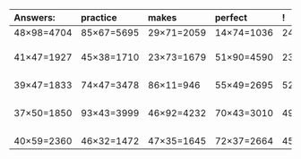 | Answers: | practice | makes | perfect | ! |
| :--- | :--- | :--- | :--- | :--- |
| 48×98=4704 | 85×67=5695 | 29×71=2059 | 14×74=1036 | 24×88=2112 | 
|   |   |   |   |   | 
|   |   |   |   |   | 
|   |   |   |   |   | 
| 41×47=1927 | 45×38=1710 | 23×73=1679 | 51×90=4590 | 23×35=805 | 
|   |   |   |   |   | 
|   |   |   |   |   | 
|   |   |   |   |   | 
|   |   |   |   |   | 
| 39×47=1833 | 74×47=3478 | 86×11=946 | 55×49=2695 | 52×57=2964 | 
|   |   |   |   |   | 
|   |   |   |   |   | 
|   |   |   |   |   | 
|   |   |   |   |   | 
| 37×50=1850 | 93×43=3999 | 46×92=4232 | 70×43=3010 | 49×23=1127 | 
|   |   |   |   |   | 
|   |   |   |   |   | 
|   |   |   |   |   | 
|   |   |   |   |   | 
| 40×59=2360 | 46×32=1472 | 47×35=1645 | 72×37=2664 | 45×66=2970 | 
